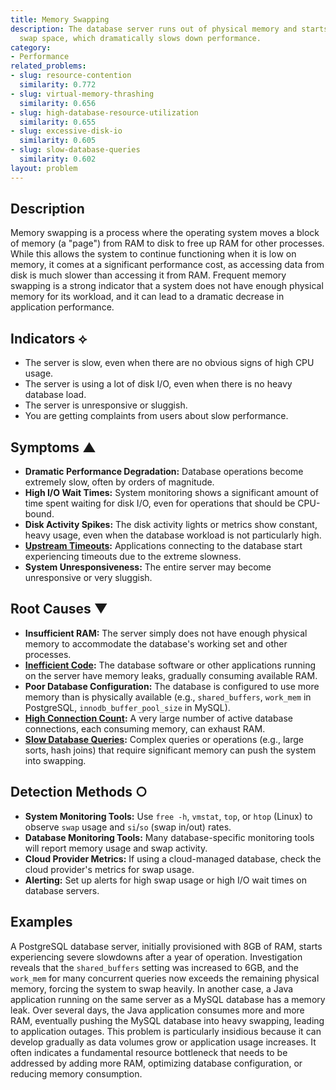 ```yaml
---
title: Memory Swapping
description: The database server runs out of physical memory and starts using disk
  swap space, which dramatically slows down performance.
category:
- Performance
related_problems:
- slug: resource-contention
  similarity: 0.772
- slug: virtual-memory-thrashing
  similarity: 0.656
- slug: high-database-resource-utilization
  similarity: 0.655
- slug: excessive-disk-io
  similarity: 0.605
- slug: slow-database-queries
  similarity: 0.602
layout: problem
---
```


## Description
Memory swapping is a process where the operating system moves a block of memory (a "page") from RAM to disk to free up RAM for other processes. While this allows the system to continue functioning when it is low on memory, it comes at a significant performance cost, as accessing data from disk is much slower than accessing it from RAM. Frequent memory swapping is a strong indicator that a system does not have enough physical memory for its workload, and it can lead to a dramatic decrease in application performance.

## Indicators ⟡
- The server is slow, even when there are no obvious signs of high CPU usage.
- The server is using a lot of disk I/O, even when there is no heavy database load.
- The server is unresponsive or sluggish.
- You are getting complaints from users about slow performance.

## Symptoms ▲

- **Dramatic Performance Degradation:** Database operations become extremely slow, often by orders of magnitude.
- **High I/O Wait Times:** System monitoring shows a significant amount of time spent waiting for disk I/O, even for operations that should be CPU-bound.
- **Disk Activity Spikes:** The disk activity lights or metrics show constant, heavy usage, even when the database workload is not particularly high.
- **[Upstream Timeouts](upstream-timeouts.md):** Applications connecting to the database start experiencing timeouts due to the extreme slowness.
- **System Unresponsiveness:** The entire server may become unresponsive or very sluggish.

## Root Causes ▼

- **Insufficient RAM:** The server simply does not have enough physical memory to accommodate the database's working set and other processes.
- **[Inefficient Code](inefficient-code.md):** The database software or other applications running on the server have memory leaks, gradually consuming available RAM.
- **Poor Database Configuration:** The database is configured to use more memory than is physically available (e.g., `shared_buffers`, `work_mem` in PostgreSQL, `innodb_buffer_pool_size` in MySQL).
- **[High Connection Count](high-connection-count.md):** A very large number of active database connections, each consuming memory, can exhaust RAM.
- **[Slow Database Queries](slow-database-queries.md):** Complex queries or operations (e.g., large sorts, hash joins) that require significant memory can push the system into swapping.

## Detection Methods ○

- **System Monitoring Tools:** Use `free -h`, `vmstat`, `top`, or `htop` (Linux) to observe `swap` usage and `si`/`so` (swap in/out) rates.
- **Database Monitoring Tools:** Many database-specific monitoring tools will report memory usage and swap activity.
- **Cloud Provider Metrics:** If using a cloud-managed database, check the cloud provider's metrics for swap usage.
- **Alerting:** Set up alerts for high swap usage or high I/O wait times on database servers.

## Examples
A PostgreSQL database server, initially provisioned with 8GB of RAM, starts experiencing severe slowdowns after a year of operation. Investigation reveals that the `shared_buffers` setting was increased to 6GB, and the `work_mem` for many concurrent queries now exceeds the remaining physical memory, forcing the system to swap heavily. In another case, a Java application running on the same server as a MySQL database has a memory leak. Over several days, the Java application consumes more and more RAM, eventually pushing the MySQL database into heavy swapping, leading to application outages. This problem is particularly insidious because it can develop gradually as data volumes grow or application usage increases. It often indicates a fundamental resource bottleneck that needs to be addressed by adding more RAM, optimizing database configuration, or reducing memory consumption.